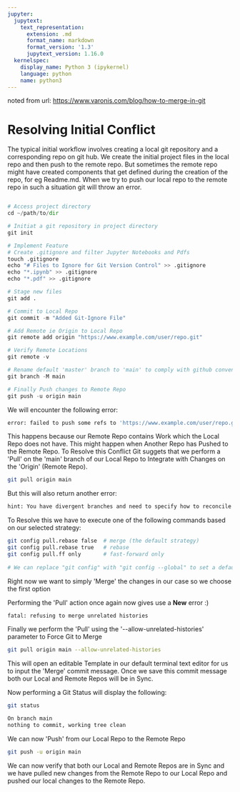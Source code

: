 ```yaml
---
jupyter:
  jupytext:
    text_representation:
      extension: .md
      format_name: markdown
      format_version: '1.3'
      jupytext_version: 1.16.0
  kernelspec:
    display_name: Python 3 (ipykernel)
    language: python
    name: python3
---
```

noted from url: https://www.varonis.com/blog/how-to-merge-in-git

<!-- #region jp-MarkdownHeadingCollapsed=true -->
# Resolving Initial Conflict

The typical initial workflow involves creating a local git repository and a corresponding repo on git hub. We create the initial project files in the local repo and then push to the remote repo. But sometimes the remote repo might have created components that get defined during the creation of the repo, for eg Readme.md. When we try to push our local repo to the remote repo in such a situation git will throw an error.

```python

# Access project directory
cd ~/path/to/dir

# Initiat a git repository in project directory
git init

# Implement Feature
# Create .gitignore and filter Jupyter Notebooks and Pdfs
touch .gitignore
echo "# Files to Ignore for Git Version Control" >> .gitignore
echo "*.ipynb" >> .gitignore
echo "*.pdf" >> .gitignore

# Stage new files
git add .

# Commit to Local Repo
git commit -m "Added Git-Ignore File"

# Add Remote ie Origin to Local Repo 
git remote add origin "https://www.example.com/user/repo.git"

# Verify Remote Locations
git remote -v

# Rename default 'master' branch to 'main' to comply with github conventions
git branch -M main

# Finally Push changes to Remote Repo
git push -u origin main


```

We will encounter the following error:

```bash
error: failed to push some refs to 'https://www.example.com/user/repo.git'
```

This happens because our Remote Repo contains Work which the Local Repo does not have. This might happen when Another Repo has Pushed to the Remote Repo. To Resolve this Conflict Git suggets that we perform a 'Pull' on the 'main' branch of our Local Repo to Integrate with Changes on the 'Origin' (Remote Repo).

```bash
git pull origin main
```

But this will also return another error:

```bash
hint: You have divergent branches and need to specify how to reconcile them.
```

To Resolve this we have to execute one of the following commands based on our selected strategy: 

```bash
git config pull.rebase false  # merge (the default strategy)
git config pull.rebase true   # rebase
git config pull.ff only       # fast-forward only
 
# We can replace "git config" with "git config --global" to set a default preference for all repositories.
```

Right now we want to simply 'Merge' the changes in our case so we choose the first option

Performing the 'Pull' action once again now gives use a **New** error :)

```bash
fatal: refusing to merge unrelated histories
```

Finally we perform the 'Pull' using the '--allow-unrelated-histories' parameter to Force Git to Merge

```bash
git pull origin main --allow-unrelated-histories
```

This will open an editable Template in our default terminal text editor for us to input the 'Merge' commit message. Once we save this commit message both our Local and Remote Repos will be in Sync.

Now performing a Git Status will display the following:
```bash
git status

On branch main
nothing to commit, working tree clean

```

We can now 'Push' from our Local Repo to the Remote Repo

```bash
git push -u origin main
```

We can now verify that both our Local and Remote Repos are in Sync and we have pulled new changes from the Remote Repo to our Local Repo and pushed our local changes to the Remote Repo.
<!-- #endregion -->
